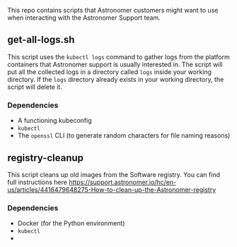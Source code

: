 This repo contains scripts that Astronomer customers might want to use when interacting with the Astronomer Support team.

## get-all-logs.sh

This script uses the `kubectl logs` command to gather logs from the platform containers that Astronomer support is usually interested in. The script will put all the collected logs in a directory called `logs` inside your working directory. If the `logs` directory already exists in your working directory, the script will delete it.

### Dependencies
* A functioning kubeconfig
* `kubectl`
* The `openssl` CLI (to generate random characters for file naming reasons)


## registry-cleanup

This script cleans up old images from the Software registry. You can find full instructions here
https://support.astronomer.io/hc/en-us/articles/4416479648275-How-to-clean-up-the-Astronomer-registry

### Dependencies
* Docker (for the Python environment)
* `kubectl`
* 